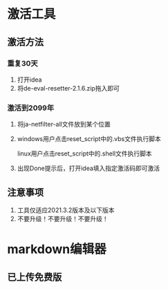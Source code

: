 # 激活工具

## 激活方法

### 重复30天

1. 打开idea
2. 将de-eval-resetter-2.1.6.zip拖入即可

### 激活到2099年

1. 将ja-netfilter-all文件放到某个位置

2. windows用户点击reset_script中的.vbs文件执行脚本

   linux用户点击reset_script中的.shell文件执行脚本

3. 出现Done提示后，打开idea填入指定激活码即可激活

## 注意事项

1. 工具仅适应2021.3.2版本及以下版本
2. 不要升级！不要升级！不要升级！

# markdown编辑器
## 已上传免费版
